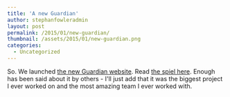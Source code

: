 ```yaml
---
title: 'A new Guardian'
author: stephanfowleradmin
layout: post
permalink: /2015/01/new-guardian/
thumbnail: /assets/2015/01/new-guardian.png
categories:
  - Uncategorized
---
```


So. We launched [the new Guardian website](http://www.theguardian.com/). Read [the spiel here](http://www.theguardian.com/help/insideguardian/2015/jan/28/welcome-to-the-new-guardian-website). Enough has been said about it by others - I'll just add that it was the biggest project I ever worked on and the most amazing team I ever worked with.